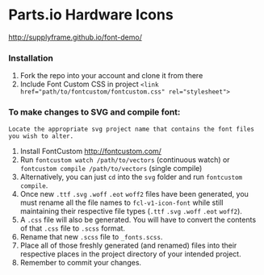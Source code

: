 Parts.io Hardware Icons
=========
http://supplyframe.github.io/font-demo/
### Installation ###

1. Fork the repo into your account and clone it from there
2. Include Font Custom CSS in project `<link href="path/to/fontcustom/fontcustom.css" rel="stylesheet">`

### To make changes to SVG and compile font: ###

```Locate the appropriate svg project name that contains the font files you wish to alter.```
1. Install FontCustom http://fontcustom.com/
2. Run `fontcustom watch /path/to/vectors` (continuous watch) or `fontcustom compile /path/to/vectors` (single compile)
3. Alternatively, you can just `cd` into the `svg` folder and run `fontcustom compile`.
4. Once new `.ttf` `.svg` `.woff` `.eot` `woff2` files have been generated, you must rename all the file names to `fcl-v1-icon-font` while still maintaining their respective file types (`.ttf` `.svg` `.woff` `.eot` `woff2`).
5. A `.css` file will also be generated. You will have to convert the contents of that `.css` file to `.scss` format.
6. Rename that new `.scss` file to `_fonts.scss`.
7. Place all of those freshly generated (and renamed) files into their respective places in the project directory of your intended project.
8. Remember to commit your changes.
